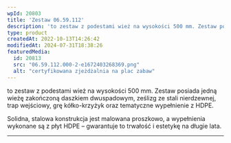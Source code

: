 ```yaml
---
wpId: 20803
title: 'Zestaw 06.59.112'
description: 'to zestaw z podestami wież na wysokości 500 mm. Zestaw posiada jedną wieżę zakończoną daszkiem dwuspadowym, ześlizg ze stali nierdzewnej, trap wejściowy, grę kółko-krzyżyk oraz tematyczne wypełnienie z HDPE. Solidna, stalowa konstrukcja jest malowana proszkowo, a wypełnienia wykonane są z płyt HDPE – gwarantuje to trwałość i estetykę na długie lata.'
type: product
createdAt: 2022-10-13T14:26:42
modifiedAt: 2024-07-31T18:38:26
featuredMedia:
  id: 20813
  src: "06.59.112.000-2-e1672403268369.png"
  alt: "certyfikowana zjeżdżalnia na plac zabaw"
---
```



to zestaw z podestami wież na wysokości 500 mm. Zestaw posiada jedną wieżę zakończoną daszkiem dwuspadowym, ześlizg ze stali nierdzewnej, trap wejściowy, grę kółko-krzyżyk oraz tematyczne wypełnienie z HDPE.

Solidna, stalowa konstrukcja jest malowana proszkowo, a wypełnienia wykonane są z płyt HDPE – gwarantuje to trwałość i estetykę na długie lata.

* * *